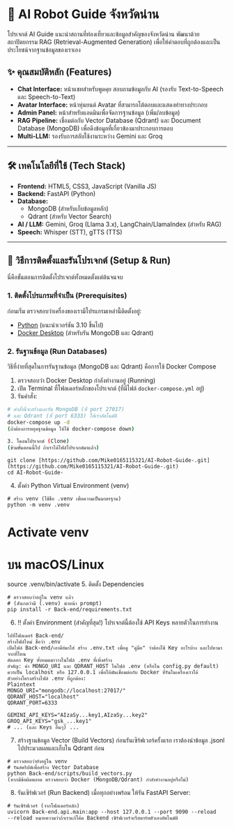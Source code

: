 # 🤖 AI Robot Guide จังหวัดน่าน

โปรเจกต์ AI Guide แนะนำสถานที่ท่องเที่ยวและข้อมูลสำคัญของจังหวัดน่าน พัฒนาด้วยสถาปัตยกรรม RAG (Retrieval-Augmented Generation) เพื่อให้คำตอบที่ถูกต้องและเป็นประโยชน์จากฐานข้อมูลของเราเอง

## ✨ คุณสมบัติหลัก (Features)

* **Chat Interface:** หน้าแชทสำหรับพูดคุย สอบถามข้อมูลกับ AI (รองรับ Text-to-Speech และ Speech-to-Text)
* **Avatar Interface:** หน้าหุ่นยนต์ Avatar ที่สามารถโต้ตอบและแสดงท่าทางประกอบ
* **Admin Panel:** หน้าสำหรับแอดมินเพื่อจัดการฐานข้อมูล (เพิ่ม/ลบข้อมูล)
* **RAG Pipeline:** เชื่อมต่อกับ Vector Database (Qdrant) และ Document Database (MongoDB) เพื่อดึงข้อมูลที่เกี่ยวข้องมาประกอบการตอบ
* **Multi-LLM:** รองรับการสลับใช้งานระหว่าง Gemini และ Groq

---

## 🛠️ เทคโนโลยีที่ใช้ (Tech Stack)

* **Frontend:** HTML5, CSS3, JavaScript (Vanilla JS)
* **Backend:** FastAPI (Python)
* **Database:**
    * MongoDB (สำหรับเก็บข้อมูลหลัก)
    * Qdrant (สำหรับ Vector Search)
* **AI / LLM:** Gemini, Groq (Llama 3.x), LangChain/LlamaIndex (สำหรับ RAG)
* **Speech:** Whisper (STT), gTTS (TTS)

---
## 🚀 วิธีการติดตั้งและรันโปรเจกต์ (Setup & Run)

นี่คือขั้นตอนการติดตั้งโปรเจกต์ทั้งหมดตั้งแต่ต้นจนจบ

### 1. ติดตั้งโปรแกรมที่จำเป็น (Prerequisites)

ก่อนเริ่ม ตรวจสอบว่าเครื่องของเรามีโปรแกรมเหล่านี้ติดตั้งอยู่:
* [Python](https://www.python.org/) (แนะนำเวอร์ชัน 3.10 ขึ้นไป)
* [Docker Desktop](https://www.docker.com/products/docker-desktop/) (สำหรับรัน MongoDB และ Qdrant)

### 2. รันฐานข้อมูล (Run Databases)

วิธีที่ง่ายที่สุดในการรันฐานข้อมูล (MongoDB และ Qdrant) คือการใช้ Docker Compose

1.  ตรวจสอบว่า Docker Desktop กำลังทำงานอยู่ (Running)
2.  เปิด Terminal ที่โฟลเดอร์หลักของโปรเจกต์ (ที่มีไฟล์ `docker-compose.yml` อยู่)
3.  รันคำสั่ง:

```bash
# คำสั่งนี้จะสร้างและรัน MongoDB (ที่ port 27017)
# และ Qdrant (ที่ port 6333) ให้เราอัตโนมัติ
docker-compose up -d
(ถ้าต้องการหยุดฐานข้อมูล ให้ใช้ docker-compose down)

3. โคลนโปรเจกต์ (Clone)
(ข้ามขั้นตอนนี้ไป ถ้าเราได้ไฟล์โปรเจกต์มาแล้ว)

```
```
git clone [https://github.com/Mike0165115321/AI-Robot-Guide-.git](https://github.com/Mike0165115321/AI-Robot-Guide-.git)
cd AI-Robot-Guide-
```
4. ตั้งค่า Python Virtual Environment (venv)
```
# สร้าง venv (ใช้ชื่อ .venv เพื่อความเป็นมาตรฐาน)
python -m venv .venv
```
# Activate venv
# บน macOS/Linux
source .venv/bin/activate
5. ติดตั้ง Dependencies
```
# ตรวจสอบว่าอยู่ใน venv แล้ว
# (สังเกตว่ามี (.venv) นำหน้า prompt)
pip install -r Back-end/requirements.txt

```
6. ‼️ ตั้งค่า Environment (สำคัญที่สุด!)
โปรเจกต์นี้ต้องใช้ API Keys หลายตัวในการทำงาน
```
ไปที่โฟลเดอร์ Back-end/
สร้างไฟล์ใหม่ ชื่อว่า .env
เปิดไฟล์ Back-end/เอาคีย์มาใส่ สร้าง .env.txt เพื่อดู "คู่มือ" ว่าต้องใช้ Key อะไรบ้าง และไปหามาจากที่ไหน
คัดลอก Key ทั้งหมดมาวางในไฟล์ .env ที่เพิ่งสร้าง
สำคัญ: ค่า MONGO_URI และ QDRANT_HOST ในไฟล์ .env (หรือใน config.py default) ควรเป็น localhost หรือ 127.0.0.1 เพื่อให้มันเชื่อมต่อกับ Docker ที่รันในเครื่องเราได้
ตัวอย่างโครงสร้างไฟล์ .env ที่ถูกต้อง:
Plaintext
MONGO_URI="mongodb://localhost:27017/"
QDRANT_HOST="localhost"
QDRANT_PORT=6333

GEMINI_API_KEYS="AIzaSy...key1,AIzaSy...key2"
GROQ_API_KEYS="gsk_...key1"
# ... (และ Keys อื่นๆ) ...
```
7. สร้างฐานข้อมูล Vector (Build Vectors)
ก่อนรันเซิร์ฟเวอร์ครั้งแรก เราต้องนำข้อมูล .jsonl ไปประมวลผลและเก็บใน Qdrant ก่อน

```
# ตรวจสอบว่ายังอยู่ใน venv
# รันสคริปต์เพื่อสร้าง Vector Database
python Back-end/scripts/build_vectors.py
(หากมีข้อผิดพลาด ตรวจสอบว่า Docker (MongoDB/Qdrant) กำลังทำงานอยู่หรือไม่)
```
8. รันเซิร์ฟเวอร์ (Run Backend)
เมื่อทุกอย่างพร้อม ให้รัน FastAPI Server:

```
# รันเซิร์ฟเวอร์ (จากโฟลเดอร์หลัก)
uvicorn Back-end.api.main:app --host 127.0.0.1 --port 9090 --reload
--reload หมายความว่าถ้าเราแก้โค้ด Backend เซิร์ฟเวอร์จะรีสตาร์ทตัวเองอัตโนมัติ
```
